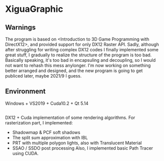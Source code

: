 # XiguaGraphic

## Warnings
The program is based on <Introduction to 3D Game Programming with DirectX12>, and provided support for only DX12 Raster API.
Sadly, although after struggling for writing complex DX12 codes I finally implemented some great stuff, I gradually to realize
the structure of the program is too bad. Basically speaking, it's too bad in encapsuling and decoupling, so I would not want to 
rehash this mess anylonger. I'm now working on something better arranged and designed, and the new program is going to get publiced later, 
maybe 2021/9 I guess.

## Environment
Windows + VS2019 + Cuda10.2 + Qt 5.14

## 
DX12 + Cuda implementation of some rendering algorithms.
For rasterization part, I implemented:
- Shadowmap & PCF soft shadows
- The split sum approximation with IBL
- PRT with multiple polygon lights, also with Translucent Material
- SSAO / SSDO post processing
Also, I implemented basic Path Tracer using CUDA.
